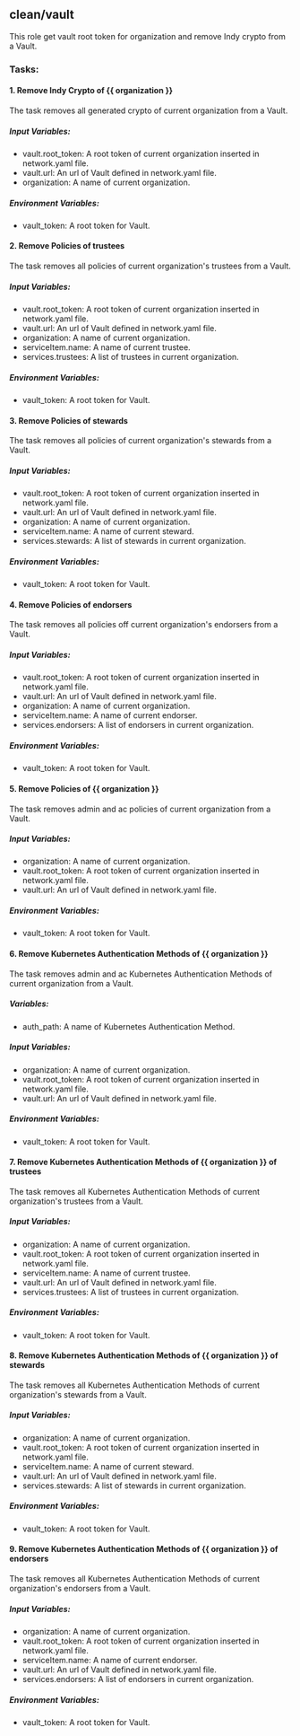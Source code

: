 ## clean/vault
This role get vault root token for organization and remove Indy crypto from a Vault.

### Tasks:
#### 1. Remove Indy Crypto of {{ organization }}
The task removes all generated crypto of current organization from a Vault.
##### Input Variables:
 - vault.root_token: A root token of current organization inserted in network.yaml file.
 - vault.url: An url of Vault defined in network.yaml file.
 - organization: A name of current organization.
##### Environment Variables:
 - vault_token: A root token for Vault. 

#### 2. Remove Policies of trustees
The task removes all policies of current organization's trustees from a Vault.
##### Input Variables:
 - vault.root_token: A root token of current organization inserted in network.yaml file.
 - vault.url: An url of Vault defined in network.yaml file.
 - organization: A name of current organization.
 - serviceItem.name: A name of current trustee.
 - services.trustees: A list of trustees in current organization.
##### Environment Variables:
 - vault_token: A root token for Vault.

#### 3. Remove Policies of stewards
The task removes all policies of current organization's stewards from a Vault.
##### Input Variables:
 - vault.root_token: A root token of current organization inserted in network.yaml file.
 - vault.url: An url of Vault defined in network.yaml file.
 - organization: A name of current organization.
 - serviceItem.name: A name of current steward.
 - services.stewards: A list of stewards in current organization.
##### Environment Variables:
 - vault_token: A root token for Vault.

#### 4. Remove Policies of endorsers
The task removes all policies off current organization's endorsers from a Vault.
##### Input Variables:
 - vault.root_token: A root token of current organization inserted in network.yaml file.
 - vault.url: An url of Vault defined in network.yaml file.
 - organization: A name of current organization.
 - serviceItem.name: A name of current endorser.
 - services.endorsers: A list of endorsers in current organization.
##### Environment Variables:
 - vault_token: A root token for Vault.

#### 5. Remove Policies of {{ organization }}
The task removes admin and ac policies of current organization from a Vault.
##### Input Variables:
 - organization: A name of current organization.
 - vault.root_token: A root token of current organization inserted in network.yaml file.
 - vault.url: An url of Vault defined in network.yaml file.
##### Environment Variables:
 - vault_token: A root token for Vault.

#### 6. Remove Kubernetes Authentication Methods of {{ organization }}
The task removes admin and ac Kubernetes Authentication Methods of current organization from a Vault.
##### Variables:
 - auth_path: A name of Kubernetes Authentication Method.
##### Input Variables:
 - organization: A name of current organization.
 - vault.root_token: A root token of current organization inserted in network.yaml file.
 - vault.url: An url of Vault defined in network.yaml file.
##### Environment Variables:
 - vault_token: A root token for Vault.

#### 7. Remove Kubernetes Authentication Methods of {{ organization }} of trustees
The task removes all Kubernetes Authentication Methods of current organization's trustees from a Vault.
##### Input Variables:
 - organization: A name of current organization.
 - vault.root_token: A root token of current organization inserted in network.yaml file.
 - serviceItem.name: A name of current trustee.
 - vault.url: An url of Vault defined in network.yaml file.
 - services.trustees: A list of trustees in current organization.
##### Environment Variables:
 - vault_token: A root token for Vault.

#### 8. Remove Kubernetes Authentication Methods of {{ organization }} of stewards
The task removes all Kubernetes Authentication Methods of current organization's stewards from a Vault.
##### Input Variables:
 - organization: A name of current organization.
 - vault.root_token: A root token of current organization inserted in network.yaml file.
 - serviceItem.name: A name of current steward.
 - vault.url: An url of Vault defined in network.yaml file.
 - services.stewards: A list of stewards in current organization.
##### Environment Variables:
 - vault_token: A root token for Vault.

#### 9. Remove Kubernetes Authentication Methods of {{ organization }} of endorsers
The task removes all Kubernetes Authentication Methods of current organization's endorsers from a Vault.
##### Input Variables:
 - organization: A name of current organization.
 - vault.root_token: A root token of current organization inserted in network.yaml file.
 - serviceItem.name: A name of current endorser.
 - vault.url: An url of Vault defined in network.yaml file.
 - services.endorsers: A list of endorsers in current organization.
##### Environment Variables:
 - vault_token: A root token for Vault.